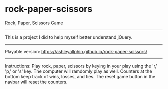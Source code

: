 # rock-paper-scissors
Rock, Paper, Scissors Game

-----

This is a project I did to help myself better understand jQuery.

-----

Playable version:
https://ashleyallphin.github.io/rock-paper-scissors/

-----

Instructions:
Play rock, paper, scissors by keying in your play using the 'r,' 'p,' or 's' key.
The computer will ramdomly play as well.
Counters at the bottom keep track of wins, losses, and ties.
The reset game button in the navbar will reset the counters.
